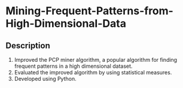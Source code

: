 # Mining-Frequent-Patterns-from-High-Dimensional-Data

## Description

1. Improved the PCP miner algorithm, a popular algorithm for finding frequent patterns in a high dimensional dataset.
2. Evaluated the improved algorithm by using statistical measures.
3. Developed using Python.
